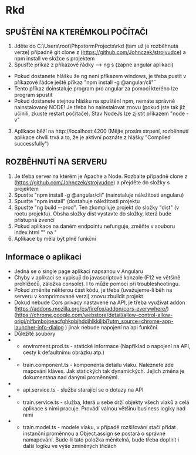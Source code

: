 # Rkd
## SPUŠTĚNÍ NA KTERÉMKOLI POČÍTAČI
1. Jděte do C:\Users\root\PhpstormProjects\rkd (tam už je rozběhnutá verze) případně git clone z (https://github.com/Johnczek/strojvudce) a npm install ve složce s projektem
2. Spusťte příkaz z příkazové řádky --> ng s (zapne angular aplikaci)
- Pokud dostanete hlášku že ng není příkazem windows, je třeba pustit v příkazové řádce ještě příkaz "npm install -g @angular/cli"¨
- Tento příkaz doinstaluje program pro angular za pomocí kterého lze program spustit
- Pokud dostanete stejnou hlášku na spuštění npm, nemáte správně nainstalovaný NODE! Je třeba ho nainstalovat znovu (pokud jste tak již učinili, zkuste restart počítače). Stav NodeJs lze zjistit příkazem "node -v"
3. Aplikace běží na http://localhost:4200 (Mějte prosím strpení, rozběhnutí aplikace chvíli trvá a to, že je aktivní poznáte z hlášky "Compiled successfully")


## ROZBĚHNUTÍ NA SERVERU
1. Je třeba server na kterém je Apache a Node. Rozbalte případně clone z (https://github.com/Johnczek/strojvudce) a přejděte do složky s projektem
2. Spusťte "npm install -g @angular/cli" (nainstaluje náležitosti angularu)
3. Spusťte "npm install" (dostahuje náležitosti projektu
4. Spusťte "ng build --prod". Ten zkompiluje projekt do složky "dist" (v rootu projektu). Obsha složky dist vystavte do složky, která bude přístupná zvenčí
5. Pokud aplikace na daném endpointu nefunguje, změňte v souboru index.html "<base href="/">" na "<base href="./">
6. Aplikace by měla být plně funkční


## Informace o aplikaci
- Jedná se o single page aplikaci napsanou v Angularu
- Chyby v aplikaci se vypisují do javascriptové konzole (F12 ve většině prohlížečů, záložka console). I to může pomoci při troubleshootingu.
- Pokud změníte některou část kódu, je třeba (uvažujeme-li běh na serveru v komprimované verzi) znovu zbuildit projekt
- Dokud nebude Cors privacy nastavené na API, je třeba využívat addon (https://addons.mozilla.org/cs/firefox/addon/cors-everywhere/) (https://chrome.google.com/webstore/detail/allow-control-allow-origi/nlfbmbojpeacfghkpbjhddihlkkiljbi?utm_source=chrome-app-launcher-info-dialog ) jinak nebude napojení na api funkční.
- Důležité soubory
- - enviroment.prod.ts - statické informace (Například o napojení na API, cesty k defaultnímu obrázku atp.)
- - train.component.ts - komponenta detailu vlaku. Naleznete zde mapování kláves. Jak statických tak dynamických. Jejich změna je dokumentána nad danými proměnnými. 
- - api.service.ts - služba starající se o dotazy na API
- - train.service.ts - služba, která u sebe drží objekty všech vlaků a celá aplikace s nimi pracuje. Provádí valnou většinu business logiky nad nimi
- - train.model.ts - modele vlaku, v případě rozšiřování stačí přidat instanční proměnnou a Object.assign se postará o správné namapování. Bude-li tato položka měnitelná, bude třeba doplnit i další logiku ve výše zmíněných třídách

